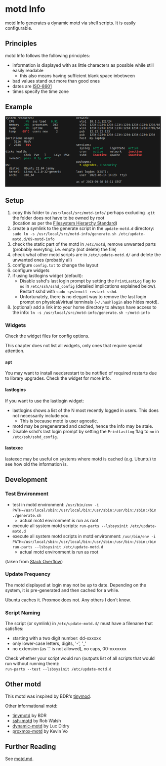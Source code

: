 # motd Info

motd Info generates a dynamic motd via shell scripts. It is easily configurable.

## Principles

motd Info follows the following principles:

- information is displayed with as little characters as possible while still easily readable
  - this also means having sufficient blank space inbetween
- bad values stand out more than good ones
- dates are [ISO-8601](https://en.wikipedia.org/wiki/ISO_8601)
- times specify the time zone

## Example

![example](./example.png)

## Setup

1. copy this folder to `/usr/local/src/motd-info/`
   perhaps excluding `.git`
   the folder does not have to be owned by root  
   (location as per the [Filesystem Hierarchy Standard](https://refspecs.linuxfoundation.org/FHS_3.0/fhs/index.html))
2. create a symlink to the generate script in the `update-motd.d` directory:  
   `sudo ln -s /usr/local/src/motd-info/generate.sh /etc/update-motd.d/09-motd-info`
3. check the static part of the motd in `/etc/motd`, remove unwanted parts (probably everyting, i.e. empty (not delete) the file)
4. check what other motd scripts are in `/etc/update-motd.d/` and delete the unwanted ones (probably all)
5. configure `config.txt` to change the layout
6. configure widgets
7. if using lastlogins widget (default):
    - Disable sshd's last login prompt by setting the `PrintLastLog` flag to `no` in `/etc/ssh/sshd_config` (detailed implications explained below). Restart sshd with `sudo systemctl restart sshd`.
    - Unfortunately, there is no elegant way to remove the last login prompt on physical/virtual terminals (`~/.hushlogin` also hides motd).
8. (optional) add a link into your home directory to always have access to the info: `ln -s /usr/local/src/motd-info/generate.sh ~/motd-info`

### Widgets

Check the widget files for config options.

This chapter does not list all widgets, only ones that require special attention.

#### apt

You may want to install needsrestart to be notified of required restarts due to library upgrades.
Check the widget for more info.

#### lastlogins

If you want to use the lastlogin widget:

- lastlogins shows a list of the N most recently logged in users. This does not necessarily include you.
  - This is because motd is user agnostic.
- motd may be pregenerated and cached, hence the info may be stale.
- Disable sshd's last login prompt by setting the `PrintLastLog` flag to `no` in `/etc/ssh/sshd_config`.

#### lastexec

lastexec may be useful on systems where motd is cached (e.g. Ubuntu) to see how old the information is.

## Development

### Test Environment

- test in motd environment: `/usr/bin/env -i PATH=/usr/local/sbin:/usr/local/bin:/usr/sbin:/usr/bin:/sbin:/bin ./generate.sh`
  - actual motd environment is run as root
- execute all system motd scripts: `run-parts --lsbsysinit /etc/update-motd.d`
- execute all system motd scripts in motd environment: `/usr/bin/env -i PATH=/usr/local/sbin:/usr/local/bin:/usr/sbin:/usr/bin:/sbin:/bin run-parts --lsbsysinit /etc/update-motd.d`
  - actual motd environment is run as root

(taken from [Stack Overflow](https://stackoverflow.com/a/53889312/11391248))

### Update Frequency

The motd displayed at login may not be up to date. Depending on the system, it is pre-generated and then cached for a while.

Ubuntu caches it. Proxmox does not. Any others I don't know.

### Script Naming

The script (or symlink) in `/etc/update-motd.d/` must have a filename that satisfies:

- starting with a two digit number: dd-xxxxxx
- only lower-case letters, digits, '-', '_'
- no extension (as '.' is not allowed), no caps, 00-xxxxxxx

Check whether your script would run (outputs list of all scripts that would run without running them):  
  `run-parts --test --lsbsysinit /etc/update-motd.d`

## Other motd

This motd was inspired by BDR's [tinymod](https://github.com/bderenzo/tinymotd).

Other informational motd:

- [tinymotd](https://github.com/bderenzo/tinymotd) by BDR
- [ssh-motd](https://github.com/brombomb/ssh-motd) by Rob Walsh
- [dynamic-motd](https://github.com/ldidry/dynamic-motd) by Luc Didry
- [proxmox-motd](https://github.com/voklab/proxmox-motd) by Kevin Vo

## Further Reading

See [motd.md](./motd.md).
